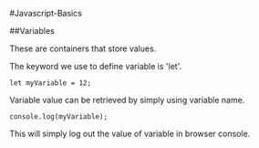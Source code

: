 #Javascript-Basics

##Variables

These are containers that store values.

The keyword we use to define variable is 'let'.

```
let myVariable = 12;
```

Variable value can be retrieved by simply using variable name.

```
console.log(myVariable);
```

This will simply log out the value of variable in browser console.